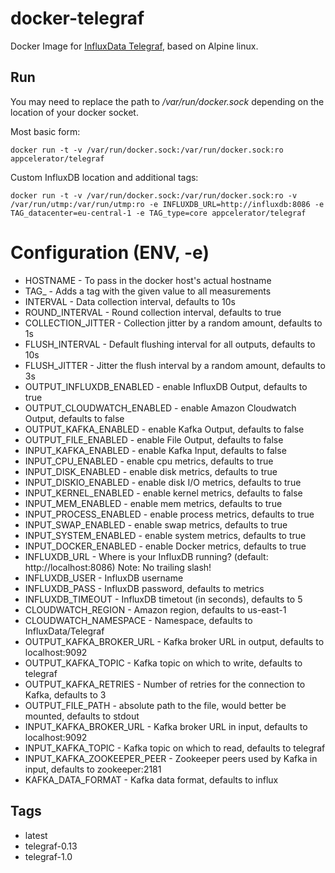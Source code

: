 # docker-telegraf

Docker Image for [InfluxData Telegraf](https://influxdata.com/time-series-platform/telegraf/), based on Alpine linux.

## Run

You may need to replace the path to */var/run/docker.sock* depending on the location of your docker socket.

Most basic form:
```
docker run -t -v /var/run/docker.sock:/var/run/docker.sock:ro appcelerator/telegraf
```

Custom InfluxDB location and additional tags:
```
docker run -t -v /var/run/docker.sock:/var/run/docker.sock:ro -v /var/run/utmp:/var/run/utmp:ro -e INFLUXDB_URL=http://influxdb:8086 -e TAG_datacenter=eu-central-1 -e TAG_type=core appcelerator/telegraf
```

# Configuration (ENV, -e)
- HOSTNAME - To pass in the docker host's actual hostname
- TAG_<name> - Adds a tag with the given value to all measurements
- INTERVAL - Data collection interval, defaults to 10s
- ROUND_INTERVAL - Round collection interval, defaults to true
- COLLECTION_JITTER - Collection jitter by a random amount, defaults to 1s
- FLUSH_INTERVAL - Default flushing interval for all outputs, defaults to 10s
- FLUSH_JITTER - Jitter the flush interval by a random amount, defaults to 3s
- OUTPUT_INFLUXDB_ENABLED - enable InfluxDB Output, defaults to true
- OUTPUT_CLOUDWATCH_ENABLED - enable Amazon Cloudwatch Output, defaults to false
- OUTPUT_KAFKA_ENABLED - enable Kafka Output, defaults to false
- OUTPUT_FILE_ENABLED - enable File Output, defaults to false
- INPUT_KAFKA_ENABLED - enable Kafka Input, defaults to false
- INPUT_CPU_ENABLED - enable cpu metrics, defaults to true
- INPUT_DISK_ENABLED - enable disk metrics, defaults to true
- INPUT_DISKIO_ENABLED - enable disk I/O metrics, defaults to true
- INPUT_KERNEL_ENABLED - enable kernel metrics, defaults to false
- INPUT_MEM_ENABLED - enable mem metrics, defaults to true
- INPUT_PROCESS_ENABLED - enable process metrics, defaults to true
- INPUT_SWAP_ENABLED - enable swap metrics, defaults to true
- INPUT_SYSTEM_ENABLED - enable system metrics, defaults to true
- INPUT_DOCKER_ENABLED - enable Docker metrics, defaults to true
- INFLUXDB_URL - Where is your InfluxDB running? (default: http://localhost:8086) Note: No trailing slash!
- INFLUXDB_USER - InfluxDB username
- INFLUXDB_PASS - InfluxDB password, defaults to metrics
- INFLUXDB_TIMEOUT - InfluxDB timetout (in seconds), defaults to 5
- CLOUDWATCH_REGION - Amazon region, defaults to us-east-1
- CLOUDWATCH_NAMESPACE - Namespace, defaults to InfluxData/Telegraf
- OUTPUT_KAFKA_BROKER_URL - Kafka broker URL in output, defaults to localhost:9092
- OUTPUT_KAFKA_TOPIC - Kafka topic on which to write, defaults to telegraf
- OUTPUT_KAFKA_RETRIES - Number of retries for the connection to Kafka, defaults to 3
- OUTPUT_FILE_PATH - absolute path to the file, would better be mounted, defaults to stdout
- INPUT_KAFKA_BROKER_URL - Kafka broker URL in input, defaults to localhost:9092
- INPUT_KAFKA_TOPIC - Kafka topic on which to read, defaults to telegraf
- INPUT_KAFKA_ZOOKEEPER_PEER - Zookeeper peers used by Kafka in input, defaults to zookeeper:2181
- KAFKA_DATA_FORMAT - Kafka data format, defaults to influx

## Tags

- latest
- telegraf-0.13
- telegraf-1.0
